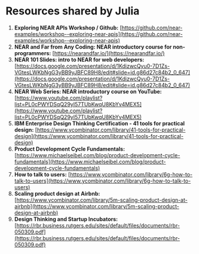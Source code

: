 # Resources shared by Julia

1. **Exploring NEAR APIs Workshop / Github:** 
[https://github.com/near-examples/workshop--exploring-near-apis](https://github.com/near-examples/workshop--exploring-near-apis)
2. **NEAR and Far from Any Coding: NEAR introductory course for non-programmers:** [https://nearandfar.io/](https://nearandfar.io/)
3. **NEAR 101 Slides: intro to NEAR for web developers:** [https://docs.google.com/presentation/d/1KdizwcQyu0-7D1Zs-VGtesLWKbNgG3yBB9yJBFC89H8/edit#slide=id.g86d27c84b2_0_647](https://docs.google.com/presentation/d/1KdizwcQyu0-7D1Zs-VGtesLWKbNgG3yBB9yJBFC89H8/edit#slide=id.g86d27c84b2_0_647)
4. **NEAR Web Series: NEAR introductory course on YouTube:** 
[https://www.youtube.com/playlist?list=PL0cPWYDSqQ29yI57TUbKwqU8KbYv4MEX5](https://www.youtube.com/playlist?list=PL0cPWYDSqQ29yI57TUbKwqU8KbYv4MEX5)
5. **IBM Enterprise Design Thinking Certification - 41 tools for practical design:** 
[https://www.ycombinator.com/library/41-tools-for-practical-design](https://www.ycombinator.com/library/41-tools-for-practical-design)
6. **Product Development Cycle Fundamentals:** 
[https://www.michaelseibel.com/blog/product-development-cycle-fundamentals](https://www.michaelseibel.com/blog/product-development-cycle-fundamentals)
7. **How to talk to users:** 
[https://www.ycombinator.com/library/6g-how-to-talk-to-users](https://www.ycombinator.com/library/6g-how-to-talk-to-users)
8. **Scaling product design at Airbnb:** 
[https://www.ycombinator.com/library/5m-scaling-product-design-at-airbnb](https://www.ycombinator.com/library/5m-scaling-product-design-at-airbnb)
9. **Design Thinking and Startup Incubators:** [https://rbr.business.rutgers.edu/sites/default/files/documents/rbr-050309.pdf](https://rbr.business.rutgers.edu/sites/default/files/documents/rbr-050309.pdf)